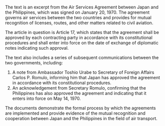 The text is an excerpt from the Air Services Agreement between Japan and the Philippines, which was signed on January 20, 1970. The agreement governs air services between the two countries and provides for mutual recognition of licenses, routes, and other matters related to civil aviation.

The article in question is Article 17, which states that the agreement shall be approved by each contracting party in accordance with its constitutional procedures and shall enter into force on the date of exchange of diplomatic notes indicating such approval.

The text also includes a series of subsequent communications between the two governments, including:

1. A note from Ambassador Toshio Urabe to Secretary of Foreign Affairs Carlos P. Romulo, informing him that Japan has approved the agreement in accordance with its constitutional procedures.
2. An acknowledgement from Secretary Romulo, confirming that the Philippines has also approved the agreement and indicating that it enters into force on May 14, 1970.

The documents demonstrate the formal process by which the agreements are implemented and provide evidence of the mutual recognition and cooperation between Japan and the Philippines in the field of air transport.